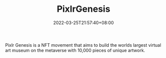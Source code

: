 ﻿---
weight: 
title: "PixlrGenesis"
description: "Pixlr Genesis is a NFT movement that aims to build the worlds largest virtual art museum on the metaverse with 10,000 pieces of unique artwork."
date: 2022-03-25T21:57:40+08:00
lastmod: 2022-03-25T16:45:40+08:00
draft: false
authors: ["Metabd"]
featuredImage: "482.jpg"
link: "https://www.pixlrgenesis.com/"
tags: ["PixlrGenesis","数字收藏品"]
categories: ["navigation"]
navigation: ["数字收藏品"]
lightgallery: true
toc: true
pinned: false
recommend: false
recommend1: false
---
Pixlr Genesis is a NFT movement that aims to build the worlds largest virtual art museum on the metaverse with 10,000 pieces of unique artwork.
